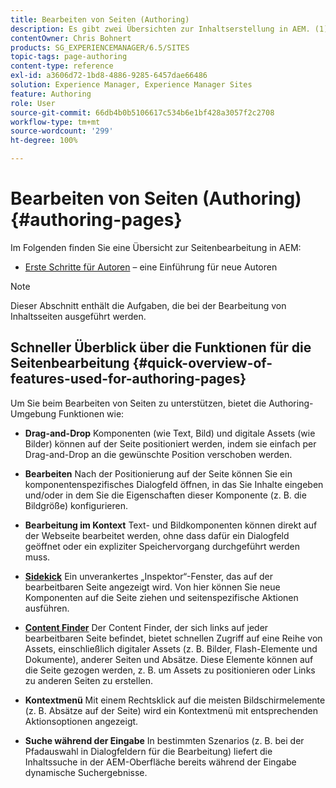 ```yaml
---
title: Bearbeiten von Seiten (Authoring)
description: Es gibt zwei Übersichten zur Inhaltserstellung in AEM. (1) Erste Schritte für Autoren – eine Einführung für neue Autoren, und (2) Kurzanleitung zur Seitenbearbeitung (Authoring) – eine (allgemeine) Kurzanleitung zu den wichtigsten Aktionen.
contentOwner: Chris Bohnert
products: SG_EXPERIENCEMANAGER/6.5/SITES
topic-tags: page-authoring
content-type: reference
exl-id: a3606d72-1bd8-4886-9285-6457dae66486
solution: Experience Manager, Experience Manager Sites
feature: Authoring
role: User
source-git-commit: 66db4b0b5106617c534b6e1bf428a3057f2c2708
workflow-type: tm+mt
source-wordcount: '299'
ht-degree: 100%

---
```


# Bearbeiten von Seiten (Authoring){#authoring-pages}

Im Folgenden finden Sie eine Übersicht zur Seitenbearbeitung in AEM:

* [Erste Schritte für Autoren](/help/sites-classic-ui-authoring/classic-page-author-first-steps.md) – eine Einführung für neue Autoren

>[!NOTE]
>
>Dieser Abschnitt enthält die Aufgaben, die bei der Bearbeitung von Inhaltsseiten ausgeführt werden. <!-- There are many additional features closely related to page authoring, these are covered under [Site and Page Features](/sites-classic-ui-authoring/classic-feature.md). -->

## Schneller Überblick über die Funktionen für die Seitenbearbeitung {#quick-overview-of-features-used-for-authoring-pages}

Um Sie beim Bearbeiten von Seiten zu unterstützen, bietet die Authoring-Umgebung Funktionen wie:

* **Drag-and-Drop**
Komponenten (wie Text, Bild) und digitale Assets (wie Bilder) können auf der Seite positioniert werden, indem sie einfach per Drag-and-Drop an die gewünschte Position verschoben werden.

* **Bearbeiten**
Nach der Positionierung auf der Seite können Sie ein komponentenspezifisches Dialogfeld öffnen, in das Sie Inhalte eingeben und/oder in dem Sie die Eigenschaften dieser Komponente (z. B. die Bildgröße) konfigurieren.

* **Bearbeitung im Kontext**
Text- und Bildkomponenten können direkt auf der Webseite bearbeitet werden, ohne dass dafür ein Dialogfeld geöffnet oder ein expliziter Speichervorgang durchgeführt werden muss.

* **[Sidekick](/help/sites-classic-ui-authoring/classic-page-author-env-tools.md#sidekickclassicui)**
Ein unverankertes „Inspektor“-Fenster, das auf der bearbeitbaren Seite angezeigt wird. Von hier können Sie neue Komponenten auf die Seite ziehen und seitenspezifische Aktionen ausführen.

* **[Content Finder](/help/sites-classic-ui-authoring/classic-page-author-env-tools.md#thecontentfinderclassicui)** 
Der Content Finder, der sich links auf jeder bearbeitbaren Seite befindet, bietet schnellen Zugriff auf eine Reihe von Assets, einschließlich digitaler Assets (z. B. Bilder, Flash-Elemente und Dokumente), anderer Seiten und Absätze. Diese Elemente können auf die Seite gezogen werden, z. B. um Assets zu positionieren oder Links zu anderen Seiten zu erstellen.

* **Kontextmenü**
Mit einem Rechtsklick auf die meisten Bildschirmelemente (z. B. Absätze auf der Seite) wird ein Kontextmenü mit entsprechenden Aktionsoptionen angezeigt.

* **Suche während der Eingabe**
In bestimmten Szenarios (z. B. bei der Pfadauswahl in Dialogfeldern für die Bearbeitung) liefert die Inhaltssuche in der AEM-Oberfläche bereits während der Eingabe dynamische Suchergebnisse.
